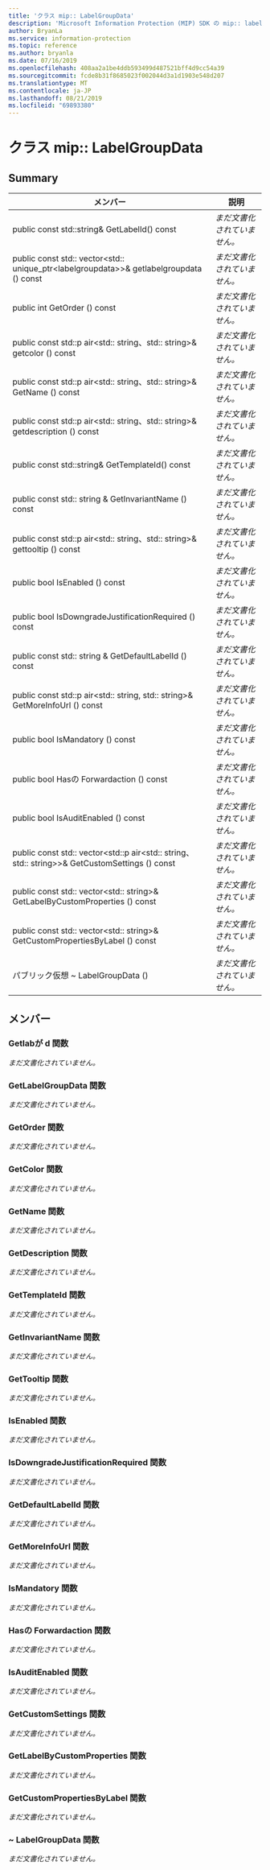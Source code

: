 ```yaml
---
title: 'クラス mip:: LabelGroupData'
description: 'Microsoft Information Protection (MIP) SDK の mip:: labelgroupdata クラスについて説明します。'
author: BryanLa
ms.service: information-protection
ms.topic: reference
ms.author: bryanla
ms.date: 07/16/2019
ms.openlocfilehash: 408aa2a1be4ddb593499d487521bff4d9cc54a39
ms.sourcegitcommit: fcde8b31f8685023f002044d3a1d1903e548d207
ms.translationtype: MT
ms.contentlocale: ja-JP
ms.lasthandoff: 08/21/2019
ms.locfileid: "69893380"
---
```

# <a name="class-miplabelgroupdata"></a>クラス mip:: LabelGroupData 
  
## <a name="summary"></a>Summary
 メンバー                        | 説明                                
--------------------------------|---------------------------------------------
public const std::string& GetLabelId() const  | _まだ文書化されていません。_
public const std:: vector\<std:: unique_ptr\<labelgroupdata\>\>& getlabelgroupdata () const  | _まだ文書化されていません。_
public int GetOrder () const  | _まだ文書化されていません。_
public const std::p air\<std:: string、std:: string\>& getcolor () const  | _まだ文書化されていません。_
public const std::p air\<std:: string、std:: string\>& GetName () const  | _まだ文書化されていません。_
public const std::p air\<std:: string、std:: string\>& getdescription () const  | _まだ文書化されていません。_
public const std::string& GetTemplateId() const  | _まだ文書化されていません。_
public const std:: string & GetInvariantName () const  | _まだ文書化されていません。_
public const std::p air\<std:: string、std:: string\>& gettooltip () const  | _まだ文書化されていません。_
public bool IsEnabled () const  | _まだ文書化されていません。_
public bool IsDowngradeJustificationRequired () const  | _まだ文書化されていません。_
public const std:: string & GetDefaultLabelId () const  | _まだ文書化されていません。_
public const std::p air\<std:: string, std:: string\>& GetMoreInfoUrl () const  | _まだ文書化されていません。_
public bool IsMandatory () const  | _まだ文書化されていません。_
public bool Hasの Forwardaction () const  | _まだ文書化されていません。_
public bool IsAuditEnabled () const  | _まだ文書化されていません。_
public const std:: vector\<std::p air\<std:: string、std:: string\>\>& GetCustomSettings () const  | _まだ文書化されていません。_
public const std:: vector\<std:: string\>& GetLabelByCustomProperties () const  | _まだ文書化されていません。_
public const std:: vector\<std:: string\>& GetCustomPropertiesByLabel () const  | _まだ文書化されていません。_
パブリック仮想 ~ LabelGroupData ()  | _まだ文書化されていません。_
  
## <a name="members"></a>メンバー
  
### <a name="getlabelid-function"></a>Getlabが d 関数
_まだ文書化されていません。_

  
### <a name="getlabelgroupdata-function"></a>GetLabelGroupData 関数
_まだ文書化されていません。_

  
### <a name="getorder-function"></a>GetOrder 関数
_まだ文書化されていません。_

  
### <a name="getcolor-function"></a>GetColor 関数
_まだ文書化されていません。_

  
### <a name="getname-function"></a>GetName 関数
_まだ文書化されていません。_

  
### <a name="getdescription-function"></a>GetDescription 関数
_まだ文書化されていません。_

  
### <a name="gettemplateid-function"></a>GetTemplateId 関数
_まだ文書化されていません。_

  
### <a name="getinvariantname-function"></a>GetInvariantName 関数
_まだ文書化されていません。_

  
### <a name="gettooltip-function"></a>GetTooltip 関数
_まだ文書化されていません。_

  
### <a name="isenabled-function"></a>IsEnabled 関数
_まだ文書化されていません。_

  
### <a name="isdowngradejustificationrequired-function"></a>IsDowngradeJustificationRequired 関数
_まだ文書化されていません。_

  
### <a name="getdefaultlabelid-function"></a>GetDefaultLabelId 関数
_まだ文書化されていません。_

  
### <a name="getmoreinfourl-function"></a>GetMoreInfoUrl 関数
_まだ文書化されていません。_

  
### <a name="ismandatory-function"></a>IsMandatory 関数
_まだ文書化されていません。_

  
### <a name="hasdonotforwardaction-function"></a>Hasの Forwardaction 関数
_まだ文書化されていません。_

  
### <a name="isauditenabled-function"></a>IsAuditEnabled 関数
_まだ文書化されていません。_

  
### <a name="getcustomsettings-function"></a>GetCustomSettings 関数
_まだ文書化されていません。_

  
### <a name="getlabelbycustomproperties-function"></a>GetLabelByCustomProperties 関数
_まだ文書化されていません。_

  
### <a name="getcustompropertiesbylabel-function"></a>GetCustomPropertiesByLabel 関数
_まだ文書化されていません。_

  
### <a name="labelgroupdata-function"></a>~ LabelGroupData 関数
_まだ文書化されていません。_
